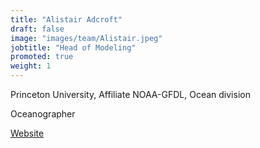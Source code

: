 ```yaml
---
title: "Alistair Adcroft"
draft: false
image: "images/team/Alistair.jpeg"
jobtitle: "Head of Modeling"
promoted: true
weight: 1
---
```



Princeton University, Affiliate NOAA-GFDL, Ocean division

Oceanographer

[Website](https://www.gfdl.noaa.gov/alistair-adcroft-homepage/)
